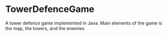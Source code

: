# TowerDefenceGame
A tower defence game implemented in Java. Main elements of the game is the map, the towers, and the enemies
